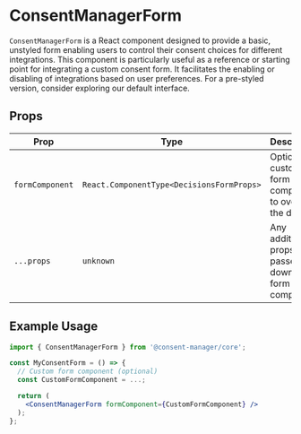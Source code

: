 # ConsentManagerForm

`ConsentManagerForm` is a React component designed to provide a basic, unstyled form enabling users to control their consent choices for different integrations. This component is particularly useful as a reference or starting point for integrating a custom consent form. It facilitates the enabling or disabling of integrations based on user preferences. For a pre-styled version, consider exploring our default interface.

## Props
| Prop           | Type                        | Description                                                  |
|----------------|-----------------------------|--------------------------------------------------------------|
| `formComponent`| `React.ComponentType<DecisionsFormProps>` | Optional. A custom form component to override the default.   |
| `...props`     | `unknown`                   | Any additional props are passed down to the form component.  |

## Example Usage
```jsx
import { ConsentManagerForm } from '@consent-manager/core';

const MyConsentForm = () => {
  // Custom form component (optional)
  const CustomFormComponent = ...; 

  return (
    <ConsentManagerForm formComponent={CustomFormComponent} />
  );
};
```

